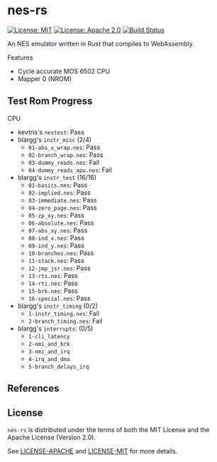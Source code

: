 # nes-rs

[![License: MIT](https://img.shields.io/badge/License-MIT-yellow.svg)](https://opensource.org/licenses/MIT)
[![License: Apache 2.0](https://img.shields.io/badge/License-Apache%202.0-blue.svg)](https://opensource.org/licenses/Apache-2.0)
[![Build Status](https://travis-ci.org/jeffrey-xiao/nes-rs.svg?branch=master)](https://travis-ci.org/jeffrey-xiao/nes-rs)

An NES emulator written in Rust that compiles to WebAssembly.

Features
 - Cycle accurate MOS 6502 CPU
 - Mapper 0 (NROM)

## Test Rom Progress

CPU
  - kevtris's `nestest`: Pass
  - blargg's `instr_misc` (2/4)
    - `01-abs_x_wrap.nes`: Pass
    - `02-branch_wrap.nes`: Pass
    - `03-dummy_reads.nes`: Fail
    - `04-dummy_reads_apu.nes`: Fail
  - blargg's `instr_test` (16/16)
    - `01-basics.nes`: Pass
    - `02-implied.nes`: Pass
    - `03-immediate.nes`: Pass
    - `04-zero_page.nes`: Pass
    - `05-zp_xy.nes`: Pass
    - `06-absolute.nes`: Pass
    - `07-abs_xy.nes`: Pass
    - `08-ind_x.nes`: Pass
    - `09-ind_y.nes`: Pass
    - `10-branches.nes`: Pass
    - `11-stack.nes`: Pass
    - `12-jmp_jsr.nes`: Pass
    - `13-rts.nes`: Pass
    - `14-rti.nes`: Pass
    - `15-brk.nes`: Pass
    - `16-special.nes`: Pass
  - blargg's `instr_timing` (0/2)
    - `1-instr_timing.nes`: Fail
    - `2-branch_timing.nes`: Fail
  - blargg's `interrupts`: (0/5)
    - `1-cli_latency`
    - `2-nmi_and_brk`
    - `3-nmi_and_irq`
    - `4-irq_and_dma`
    - `5-branch_delays_irq`

## References

## License

`nes-rs` is distributed under the terms of both the MIT License and the Apache License (Version
2.0).

See [LICENSE-APACHE](LICENSE-APACHE) and [LICENSE-MIT](LICENSE-MIT) for more details.
